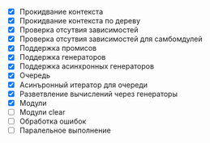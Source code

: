 - [x] Прокидвание контекста
- [x] Прокидвание контекста по дереву
- [x] Проверка отсутвия зависимостей
- [x] Проверка отсутвия зависимостей для самбомдулей
- [x] Поддержка промисов
- [x] Поддержка генераторов
- [x] Поддержка асинхронных генераторов
- [x] Очередь
- [x] Асинъронный итератор для очереди
- [x] Разветвление вычислений через генераторы
- [x] Модули
- [ ] Модули clear
- [ ] Обработка ошибок
- [ ] Паралельное выполнение